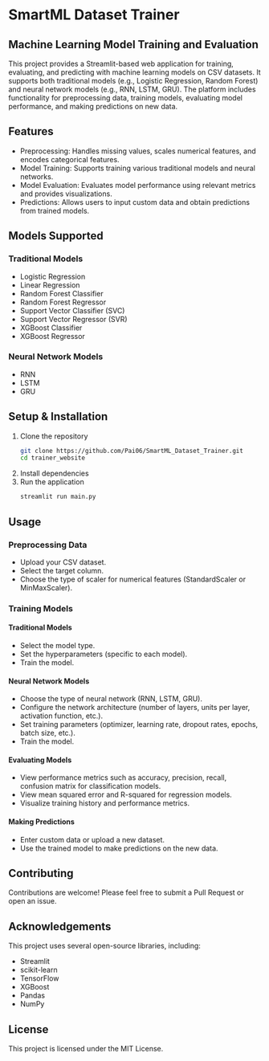 # SmartML Dataset Trainer
## Machine Learning Model Training and Evaluation
This project provides a Streamlit-based web application for training, evaluating, and predicting with machine learning models on CSV datasets. It supports both traditional models (e.g., Logistic Regression, Random Forest) and neural network models (e.g., RNN, LSTM, GRU). The platform includes functionality for preprocessing data, training models, evaluating model performance, and making predictions on new data.

## Features
* Preprocessing: Handles missing values, scales numerical features, and encodes categorical features.
* Model Training: Supports training various traditional models and neural networks.
* Model Evaluation: Evaluates model performance using relevant metrics and provides visualizations.
* Predictions: Allows users to input custom data and obtain predictions from trained models.

## Models Supported
### Traditional Models
* Logistic Regression
* Linear Regression
* Random Forest Classifier
* Random Forest Regressor
* Support Vector Classifier (SVC)
* Support Vector Regressor (SVR)
* XGBoost Classifier
* XGBoost Regressor
### Neural Network Models
* RNN
* LSTM
* GRU

## Setup & Installation
1. Clone the repository
   ```bash
   git clone https://github.com/Pai06/SmartML_Dataset_Trainer.git
   cd trainer_website
2. Install dependencies
3. Run the application
   ```bash
   streamlit run main.py

## Usage
### Preprocessing Data
* Upload your CSV dataset.
* Select the target column.
* Choose the type of scaler for numerical features (StandardScaler or MinMaxScaler).
### Training Models
#### Traditional Models
* Select the model type.
* Set the hyperparameters (specific to each model).
* Train the model.
#### Neural Network Models
* Choose the type of neural network (RNN, LSTM, GRU).
* Configure the network architecture (number of layers, units per layer, activation function, etc.).
* Set training parameters (optimizer, learning rate, dropout rates, epochs, batch size, etc.).
* Train the model.
#### Evaluating Models
* View performance metrics such as accuracy, precision, recall, confusion matrix for classification models.
* View mean squared error and R-squared for regression models.
* Visualize training history and performance metrics.
#### Making Predictions
* Enter custom data or upload a new dataset.
* Use the trained model to make predictions on the new data.

## Contributing
Contributions are welcome! Please feel free to submit a Pull Request or open an issue.

## Acknowledgements
This project uses several open-source libraries, including:
* Streamlit
* scikit-learn
* TensorFlow
* XGBoost
* Pandas
* NumPy

## License
This project is licensed under the MIT License.

  
